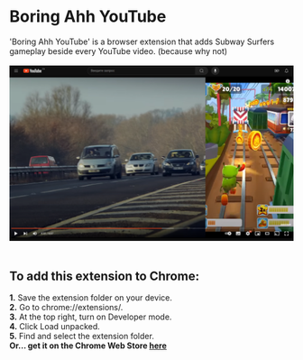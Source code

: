 # Boring Ahh YouTube

'Boring Ahh YouTube' is a browser extension that adds Subway Surfers gameplay beside every YouTube video. (because why not)
<br/>
<br/>
![extension showcase](https://github.com/danikger/Boring-Ahh-Youtube/blob/main/Screenshots/screenshot1.png?raw=true)
<br/>
<br/>
## To add this extension to Chrome:<br/>
  **1.** Save the extension folder on your device.<br/>
  **2.** Go to chrome://extensions/.<br/>
  **3.** At the top right, turn on Developer mode.<br/>
  **4.** Click Load unpacked.<br/>
  **5.** Find and select the extension folder.
<br/>
**Or... get it on the Chrome Web Store [here](https://chromewebstore.google.com/detail/boring-ahh-youtube/hhccjddndginoajnbcedjhcomaekopdc)**
